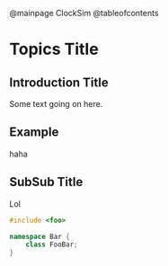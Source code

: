 @mainpage ClockSim
@tableofcontents

# Topics Title

## Introduction Title

Some text going on here.

## Example

haha

## SubSub Title

Lol

```cpp
#include <foo>

namespace Bar {
    class FooBar;
}
```